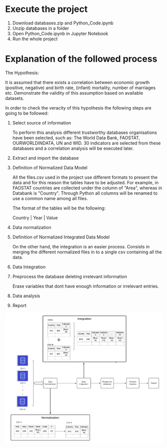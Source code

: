 # Execute the project

1) Download databases.zip and Python_Code.ipynb
2) Unzip databases in a folder
3) Open Python_Code.ipynb in Jupyter Notebook
4) Run the whole project


# Explanation of the followed process

The Hypothesis:

It is assumed that there exists a correlation between economic growth (positive, negative) and birth rate, (infant) mortality, number of marriages etc. Demonstrate the validity of this assumption based on available datasets. 

In order to check the veracity of this hypothesis the following steps are going to be followed:

1) Select source of information

     To perform this analysis different trustworthy databases organisations have been selected, such as: The World Data Bank, FAOSTAT, OURWORLDINDATA, UN and WID.
     30 indicators are selected from these databases and a correlation analysis will be executed later.
     
2) Extract and import the database  

3) Definition of Normalized Data Model
 
     All the files.csv used in the project use different formats to present the data and for this reason the tables have to be adjusted. For example, 
     in FAOSTAT countries are collected under the column of "Area", whereas in Databank is "Country". Through Python all columns will be renamed to 
     use a common name among all files.

     The format of the tables will be the following:

     Country | Year | Value

4) Data normalization

5) Definition of Normalized Integrated Data Model 

     On the other hand, the integration is an easier process. Consists in merging the different normalized files in to a single csv containing all
     the data.

6) Data Integration
 
7) Preprocess the database deleting irrelevant information

     Erase variables that dont have enough information or irrelevant entries.

8) Data analysis

9) Report


![image](https://github.com/devonfw-forge/python-data-driven-decisions/blob/aaa43f45b6e6f46b5596aefec8942fa4f2131aad/model-definition-diagram%20(1).png)
